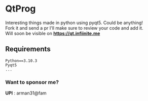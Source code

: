 # QtProg
Interesting things made in python using pyqt5. Could be anything!<br>
Fork it and send a pr I'll make sure to review your code and add it.<br>
Will soon be visible on **https://qt.infiinite.me**

## Requirements
```
Python==3.10.3
Pyqt5
...
```

### Want to sponsor me? 
**UPI** : arman31@fam
